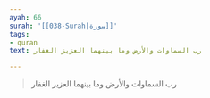 ```yaml
---
ayah: 66
surah: '[[038-Surah|سورة]]'
tags:
- quran
text: رب السماوات والأرض وما بينهما العزيز الغفار

---
```

> رب السماوات والأرض وما بينهما العزيز الغفار
